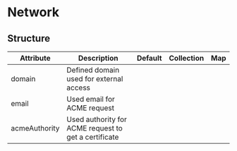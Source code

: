 # Network 
 

## Structure 
 

| Attribute     | Description                                           | Default | Collection | Map  |
| ------------- | ----------------------------------------------------- | ------- | ---------- | ---  |
| domain        | Defined domain used for external access               |         |            |      |
| email         | Used email for ACME request                           |         |            |      |
| acmeAuthority | Used authority for ACME request to get a certificate  |         |            |      |